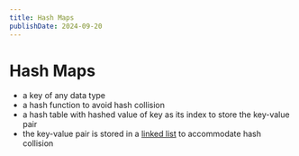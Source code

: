 ```yaml
---
title: Hash Maps
publishDate: 2024-09-20
---
```


# Hash Maps

- a key of any data type
- a hash function to avoid hash collision
- a hash table with hashed value of key as its index to store the key-value pair
- the key-value pair is stored in a [linked list](/linked_lists.md) to accommodate hash collision

